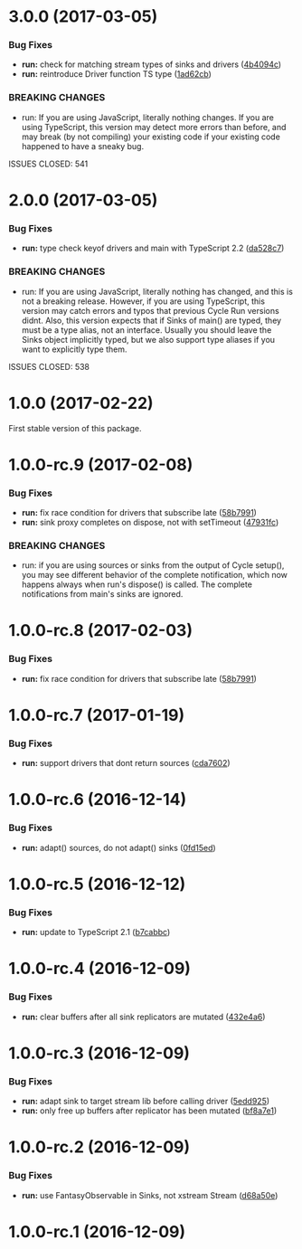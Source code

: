 <a name="3.0.0"></a>
# 3.0.0 (2017-03-05)


### Bug Fixes

* **run:** check for matching stream types of sinks and drivers ([4b4094c](https://github.com/cyclejs/cyclejs/tree/master/run/commit/4b4094c))
* **run:** reintroduce Driver function TS type ([1ad62cb](https://github.com/cyclejs/cyclejs/tree/master/run/commit/1ad62cb))


### BREAKING CHANGES

* run: If you are using JavaScript, literally nothing changes. If you are using TypeScript, this version
may detect more errors than before, and may break (by not compiling) your existing code if your
existing code happened to have a sneaky bug.

ISSUES CLOSED: 541



<a name="2.0.0"></a>
# 2.0.0 (2017-03-05)


### Bug Fixes

* **run:** type check keyof drivers and main with TypeScript 2.2 ([da528c7](https://github.com/cyclejs/cyclejs/tree/master/run/commit/da528c7))


### BREAKING CHANGES

* run: If you are using JavaScript, literally nothing has changed, and this is not a breaking release.
However, if you are using TypeScript, this version may catch errors and typos that previous Cycle
Run versions didnt. Also, this version expects that if Sinks of main() are typed, they must be a
type alias, not an interface. Usually you should leave the Sinks object implicitly typed, but we
also support type aliases if you want to explicitly type them.

ISSUES CLOSED: 538



<a name="1.0.0"></a>
# 1.0.0 (2017-02-22)

First stable version of this package.


<a name="1.0.0-rc.9"></a>
# 1.0.0-rc.9 (2017-02-08)


### Bug Fixes

* **run:** fix race condition for drivers that subscribe late ([58b7991](https://github.com/cyclejs/cyclejs/tree/master/run/commit/58b7991))
* **run:** sink proxy completes on dispose, not with setTimeout ([47931fc](https://github.com/cyclejs/cyclejs/tree/master/run/commit/47931fc))


### BREAKING CHANGES

* run: if you are using sources or sinks from the output of
Cycle setup(), you may see different behavior of the complete
notification, which now happens always when run's dispose() is called.
The complete notifications from main's sinks are ignored.



<a name="1.0.0-rc.8"></a>
# 1.0.0-rc.8 (2017-02-03)


### Bug Fixes

* **run:** fix race condition for drivers that subscribe late ([58b7991](https://github.com/cyclejs/cyclejs/tree/master/run/commit/58b7991))



<a name="1.0.0-rc.7"></a>
# 1.0.0-rc.7 (2017-01-19)


### Bug Fixes

* **run:** support drivers that dont return sources ([cda7602](https://github.com/cyclejs/cyclejs/tree/master/run/commit/cda7602))



<a name="1.0.0-rc.6"></a>
# 1.0.0-rc.6 (2016-12-14)


### Bug Fixes

* **run:** adapt() sources, do not adapt() sinks ([0fd15ed](https://github.com/cyclejs/cyclejs/tree/master/run/commit/0fd15ed))



<a name="1.0.0-rc.5"></a>
# 1.0.0-rc.5 (2016-12-12)


### Bug Fixes

* **run:** update to TypeScript 2.1 ([b7cabbc](https://github.com/cyclejs/cyclejs/tree/master/run/commit/b7cabbc))



<a name="1.0.0-rc.4"></a>
# 1.0.0-rc.4 (2016-12-09)


### Bug Fixes

* **run:** clear buffers after all sink replicators are mutated ([432e4a6](https://github.com/cyclejs/cyclejs/tree/master/run/commit/432e4a6))



<a name="1.0.0-rc.3"></a>
# 1.0.0-rc.3 (2016-12-09)


### Bug Fixes

* **run:** adapt sink to target stream lib before calling driver ([5edd925](https://github.com/cyclejs/cyclejs/tree/master/run/commit/5edd925))
* **run:** only free up buffers after replicator has been mutated ([bf8a7e1](https://github.com/cyclejs/cyclejs/tree/master/run/commit/bf8a7e1))



<a name="1.0.0-rc.2"></a>
# 1.0.0-rc.2 (2016-12-09)


### Bug Fixes

* **run:** use FantasyObservable in Sinks, not xstream Stream ([d68a50e](https://github.com/cyclejs/cyclejs/tree/master/run/commit/d68a50e))



<a name="1.0.0-rc.1"></a>
# 1.0.0-rc.1 (2016-12-09)




